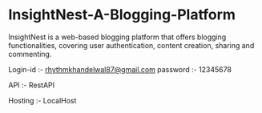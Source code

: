 # InsightNest-A-Blogging-Platform
InsightNest is a web-based blogging platform that offers blogging functionalities, covering user authentication, content creation, sharing and commenting.

Login-id :- rhythmkhandelwal87@gmail.com
password :- 12345678

API :- RestAPI

Hosting :- LocalHost

